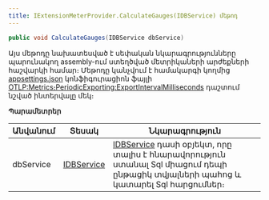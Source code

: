 ```yaml
---
title: IExtensionMeterProvider.CalculateGauges(IDBService) մեթոդ
---
```


```c#
public void CalculateGauges(IDBService dbService)
```

Այս մեթոդը նախատեսված է սեփական նկարագրությունները պարունակող assembly-ում ստեղծված մետրիկաների արժեքների հաշվարկի համար։ Մեթոդը կանչվում է համակարգի կողմից [appsettings.json](../../../project/appsettings_json.md) կոնֆիգուրացիոն ֆայլի [OTLP:Metrics։PeriodicExporting:ExportIntervalMilliseconds](../../../project/appsettings_json.md#otlp) դաշտում նշված ինտերվալը մեկ։

**Պարամետրեր**

| Անվանում | Տեսակ | Նկարագրություն |
|----------|----------|----------|
| dbService | [IDBService](../../services/IDBService.md) | [IDBService](../../services/IDBService.md) դասի օբյեկտ, որը տալիս է հնարավորություն ստանալ Sql միացում դեպի ընթացիկ տվյալների պահոց և կատարել Sql հարցումներ։ |